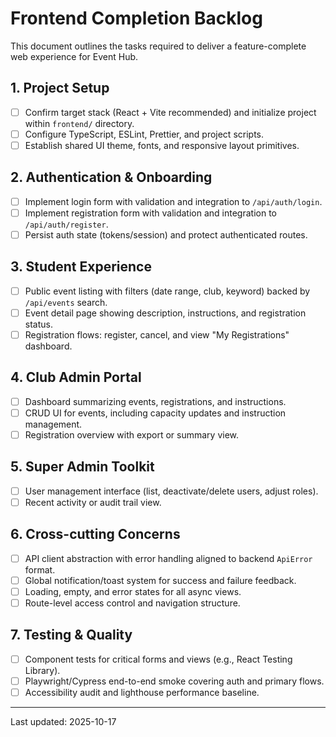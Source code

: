 # Frontend Completion Backlog

This document outlines the tasks required to deliver a feature-complete web experience for Event Hub.

## 1. Project Setup
- [ ] Confirm target stack (React + Vite recommended) and initialize project within `frontend/` directory.
- [ ] Configure TypeScript, ESLint, Prettier, and project scripts.
- [ ] Establish shared UI theme, fonts, and responsive layout primitives.

## 2. Authentication & Onboarding
- [ ] Implement login form with validation and integration to `/api/auth/login`.
- [ ] Implement registration form with validation and integration to `/api/auth/register`.
- [ ] Persist auth state (tokens/session) and protect authenticated routes.

## 3. Student Experience
- [ ] Public event listing with filters (date range, club, keyword) backed by `/api/events` search.
- [ ] Event detail page showing description, instructions, and registration status.
- [ ] Registration flows: register, cancel, and view "My Registrations" dashboard.

## 4. Club Admin Portal
- [ ] Dashboard summarizing events, registrations, and instructions.
- [ ] CRUD UI for events, including capacity updates and instruction management.
- [ ] Registration overview with export or summary view.

## 5. Super Admin Toolkit
- [ ] User management interface (list, deactivate/delete users, adjust roles).
- [ ] Recent activity or audit trail view.

## 6. Cross-cutting Concerns
- [ ] API client abstraction with error handling aligned to backend `ApiError` format.
- [ ] Global notification/toast system for success and failure feedback.
- [ ] Loading, empty, and error states for all async views.
- [ ] Route-level access control and navigation structure.

## 7. Testing & Quality
- [ ] Component tests for critical forms and views (e.g., React Testing Library).
- [ ] Playwright/Cypress end-to-end smoke covering auth and primary flows.
- [ ] Accessibility audit and lighthouse performance baseline.

---

Last updated: 2025-10-17
